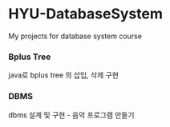 # HYU-DatabaseSystem
My projects for database system course

### Bplus Tree
java로 bplus tree 의 삽입, 삭제 구현

### DBMS 
dbms 설계 및 구현 - 음악 프로그램 만들기
